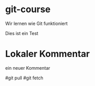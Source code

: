 # git-course
Wir lernen wie Git funktioniert

Dies ist ein Test

# Lokaler Kommentar
ein neuer Kommentar

#git pull
#git fetch
